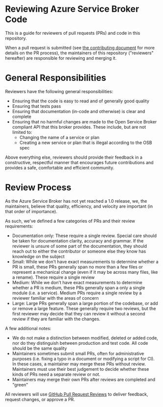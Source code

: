 # Reviewing Azure Service Broker Code

This is a guide for reviewers of pull requests (PRs) and code in this repository.

When a pull request is submitted (see 
[the contributing document](./contributing.md) for more details on the PR process),
the maintainers of this repository ("reviewers" hereafter) are responsible 
for reviewing and merging it.

# General Responsibilities

Reviewers have the following general responsibilities:

- Ensuring that the code is easy to read and of generally good quality
- Ensuring that tests pass
- Ensuring that documentation (in-code and otherwise) is clear and complete
- Ensuring that no harmful changes are made to the Open Service Broker compliant API 
that this broker provides. These include, but are not limited to:
    - Changing the name of a service or plan
    - Creating a new service or plan that is illegal according to the OSB spec

Above everything else, reviewers should provide their feedback in a constructive, respectful
manner that encourages future contributions and provides a safe, comfortable and efficient
community.

# Review Process

As the Azure Service Broker has not yet reached a 1.0 release, we, the maintainers, believe
that quality, efficiency, and velocity are important (in that order of importance).

As such, we've defined a few categories of PRs and their review requirements:

- Documentation only: These require a single review. Special care should be taken
for documentation clarity, accuracy and grammar. If the reviewer is unsure of 
some part of the documentation, they should reach out to either the contributor
 or someone else they know has knowledge on the subject
- Small: While we don't have exact measurements to determine whether a PR is small,
these PRs generally span no more than a few files or represent a mechanical change
(even if it may be across many files, like a rename). These require a single review
- Medium: While we don't have exact measurements to determine whether a PR is medium, 
these PRs generally span a only a single module (i.e. a service). Medium PRs require a 
single review by a reviewer familiar with the areas of concern
- Large: Large PRs generally span a large portion of the codebase, or add or remove
a large feature. These generally require two reviews, but the first reviewer may 
decide that they can review it without a second review if they are familiar with
the changes.

A few additional notes:

- We do not make a distinction between modified, deleted or added code,
nor do they distinguish between production and test code. All code should be
the same quality
- Maintainers sometimes submit small PRs, often for administrative purposes
(i.e. fixing a typo in a document or modifying a script for CI). In these cases,
a maintainer may merge these PRs without review. Maintainers must use their best
judgement to decide whether these kinds of PRs need a separate review or not.
- Maintainers may merge their own PRs after reviews are completed and "green"

All reviewers will use 
[GitHub Pull Request Reviews](https://help.github.com/articles/about-pull-request-reviews/)
to deliver feedback, request changes, or approve a PR.
